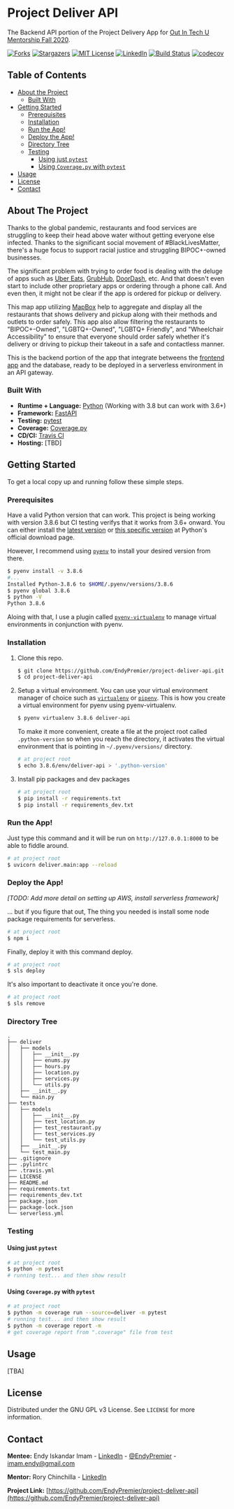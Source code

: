 <!-- PROJECT HEADER -->
# Project Deliver API

The Backend API portion of the Project Delivery App for [Out In Tech U Mentorship Fall 2020](https://outintech.com/).

<!-- PROJECT SHIELDS -->
<!--
[![Contributors][contributors-shield]][contributors-url]
[![Issues][issues-shield]][issues-url]
-->
[![Forks][forks-shield]][forks-url]
[![Stargazers][stars-shield]][stars-url]
[![MIT License][license-shield]][license-url]
[![LinkedIn][linkedin-shield]][linkedin-url]
[![Build Status][travisci-shield]][travisci-url]
[![codecov][codecov-shield]][codecov-url]

<!-- TABLE OF CONTENTS -->
## Table of Contents

* [About the Project](#about-the-project)
  * [Built With](#built-with)
* [Getting Started](#getting-started)
  * [Prerequisites](#prerequisites)
  * [Installation](#installation)
  * [Run the App!](#run-the-app!)
  * [Deploy the App!](#deploy-the-app!)
  * [Directory Tree](#directory-tree)
  * [Testing](#testing)
    * [Using just `pytest`](#using-just-pytest)
    * [Using `Coverage.py` with `pytest`](#using-coverage.py-with-pytest)
* [Usage](#usage)
* [License](#license)
* [Contact](#contact)


<!-- ABOUT THE PROJECT -->
## About The Project

Thanks to the global pandemic, restaurants and food services are struggling to keep their head above water without getting everyone else infected. Thanks to the significant social movement of #BlackLivesMatter, there's a huge focus to support racial justice and struggling BIPOC+-owned businesses.

The significant problem with trying to order food is dealing with the deluge of apps such as [Uber Eats](https://www.ubereats.com/), [GrubHub](https://www.grubhub.com/), [DoorDash](https://www.doordash.com/), etc. And that doesn't even start to include other proprietary apps or ordering through a phone call. And even then, it might not be clear if the app is ordered for pickup or delivery.

This map app utilizing [MapBox](https://www.mapbox.com/) help to aggregate and display all the restaurants that shows delivery and pickup along with their methods and outlets to order safely. This app also allow filtering the restaurants to "BIPOC+-Owned", "LGBTQ+-Owned", "LGBTQ+ Friendly", and "Wheelchair Accessibility" to ensure that everyone should order safely whether it's delivery or driving to pickup their takeout in a safe and contactless manner.

This is the backend portion of the app that integrate betweens the [frontend app](https://github.com/EndyPremier/project-deliver-app) and the database, ready to be deployed in a serverless environment in an API gateway.


### Built With

* **Runtime + Language:** [Python](https://www.python.org/) (Working with 3.8 but can work with 3.6+)
* **Framework:** [FastAPI](https://fastapi.tiangolo.com/)
* **Testing:** [pytest](https://docs.pytest.org/en/stable/)
* **Coverage:** [Coverage.py](https://coverage.readthedocs.io/)
* **CD/CI:** [Travis CI](https://travis-ci.com/github/EndyPremier/project-deliver-api/)
* **Hosting:** [TBD]


<!-- GETTING STARTED -->
## Getting Started

To get a local copy up and running follow these simple steps.


### Prerequisites

Have a valid Python version that can work. This project is being working with version 3.8.6 but CI testing verifys that it works from 3.6+ onward. You can either install the [latest version](https://www.python.org/downloads/) or [this specific version](https://www.python.org/downloads/release/python-386/) at Python's official download page.

However, I recommend using [`pyenv`](https://github.com/pyenv/pyenv) to install your desired version from there.
```sh
$ pyenv install -v 3.8.6
#...
Installed Python-3.8.6 to $HOME/.pyenv/versions/3.8.6
$ pyenv global 3.8.6
$ python -V
Python 3.8.6
```

Aloing with that, I use a plugin called [`pyenv-virtualenv`](https://github.com/pyenv/pyenv-virtualenv) to manage virtual environments in conjunction with pyenv.


### Installation

1. Clone this repo.
   ```sh
   $ git clone https://github.com/EndyPremier/project-deliver-api.git
   $ cd project-deliver-api
   ```

2. Setup a virtual environment. You can use your virtual environment manager of choice such as [`virtualenv`](https://virtualenv.pypa.io/en/latest/) or [`pipenv`](https://pipenv.pypa.io/en/latest/). This is how you create a virtual environment for pyenv using pyenv-virtualenv.
   ```sh
   $ pyenv virtualenv 3.8.6 deliver-api
   ```

   To make it more convenient, create a file at the project root called `.python-version` so when you reach the directory, it activates the virtual environment that is pointing in `~/.pyenv/versions/` directory.
   ```sh
   # at project root
   $ echo 3.8.6/env/deliver-api > '.python-version'
   ```

3. Install pip packages and dev packages
   ```sh
   # at project root
   $ pip install -r requirements.txt
   $ pip install -r requirements_dev.txt
   ```


### Run the App!

Just type this command and it will be run on `http://127.0.0.1:8000` to be able to fiddle around.
```sh
# at project root
$ uvicorn deliver.main:app --reload
```


### Deploy the App!

_[TODO: Add more detail on setting up AWS, install serverless framework]_

... but if you figure that out, The thing you needed is install some node package requirements for serverless.
```sh
# at project root
$ npm i
```

Finally, deploy it with this command deploy.
```sh
# at project root
$ sls deploy
```

It's also important to deactivate it once you're done.
```sh
# at project root
$ sls remove
```


### Directory Tree
```
.
├── deliver
│   ├── models
│   │   ├── __init__.py
│   │   ├── enums.py
│   │   ├── hours.py
│   │   ├── location.py
│   │   ├── services.py
│   │   └── utils.py
│   ├── __init__.py
│   └── main.py
├── tests
│   ├── models
│   │   ├── __init__.py
│   │   ├── test_location.py
│   │   ├── test_restaurant.py
│   │   ├── test_services.py
│   │   └── test_utils.py
│   ├── __init__.py
│   └── test_main.py
├── .gitignore
├── .pylintrc
├── .travis.yml
├── LICENSE
├── README.md
├── requirements.txt
├── requirements_dev.txt
├── package.json
├── package-lock.json
└── serverless.yml
```


### Testing

#### Using just `pytest`
```sh
# at project root
$ python -m pytest
# running test... and then show result
```

#### Using `Coverage.py` with `pytest`
```sh
# at project root
$ python -m coverage run --source=deliver -m pytest
# running test... and then show result
$ python -m coverage report -m
# get coverage report from ".coverage" file from test
```


<!-- USAGE EXAMPLES -->
## Usage

[TBA]


<!-- LICENSE -->
## License

Distributed under the GNU GPL v3 License. See `LICENSE` for more information.


<!-- CONTACT -->
## Contact

**Mentee:** Endy Iskandar Imam - [LinkedIn][linkedin-url] - [@EndyPremier](https://twitter.com/EndyPremier) - imam.endy@gmail.com

**Mentor:** Rory Chinchilla - [LinkedIn](https://www.linkedin.com/in/r-chinchilla/)

**Project Link:** [https://github.com/EndyPremier/project-deliver-api](https://github.com/EndyPremier/project-deliver-api)


<!-- MARKDOWN LINKS & IMAGES -->
<!-- https://www.markdownguide.org/basic-syntax/#reference-style-links -->
[contributors-shield]: https://img.shields.io/github/contributors/EndyPremier/project-deliver-api.svg?style=flat-square
[contributors-url]: https://github.com/EndyPremier/project-deliver-api/graphs/contributors
[forks-shield]: https://img.shields.io/github/forks/EndyPremier/project-deliver-api.svg?style=flat-square
[forks-url]: https://github.com/EndyPremier/project-deliver-api/network/members
[stars-shield]: https://img.shields.io/github/stars/EndyPremier/project-deliver-api.svg?style=flat-square
[stars-url]: https://github.com/EndyPremier/project-deliver-api/stargazers
[issues-shield]: https://img.shields.io/github/issues/EndyPremier/project-deliver-api.svg?style=flat-square
[issues-url]: https://github.com/EndyPremier/project-deliver-api/issues
[license-shield]: https://img.shields.io/github/license/EndyPremier/project-deliver-api.svg?style=flat-square
[license-url]: https://github.com/EndyPremier/project-deliver-api/blob/master/LICENSE.txt
[linkedin-shield]: https://img.shields.io/badge/-LinkedIn-black.svg?style=flat-square&logo=linkedin&colorB=555
[linkedin-url]: https://linkedin.com/in/endy-imam
[travisci-shield]: https://travis-ci.com/EndyPremier/project-deliver-api.svg
[travisci-url]: https://travis-ci.com/EndyPremier/project-deliver-api
[codecov-shield]: https://codecov.io/gh/EndyPremier/project-deliver-api/branch/main/graph/badge.svg?token=GUKQH21BIS
[codecov-url]: https://codecov.io/gh/EndyPremier/project-deliver-api
